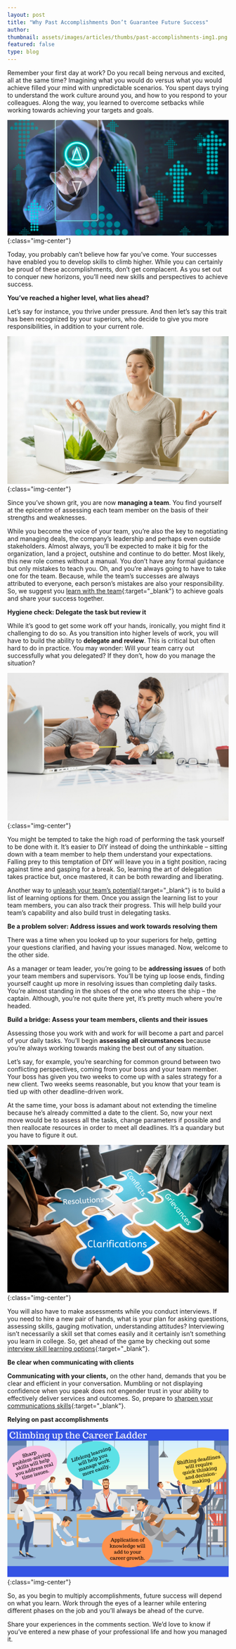 ```yaml
---
layout: post
title: "Why Past Accomplishments Don’t Guarantee Future Success"
author:
thumbnail: assets/images/articles/thumbs/past-accomplishments-img1.png
featured: false
type: blog
---
```


Remember your first day at work? Do you recall being nervous and excited, all at the same time? Imagining what you would do versus what you would achieve filled your mind with unpredictable scenarios. You spent days trying to understand the work culture around you, and how to you respond to your colleagues. Along the way, you learned to overcome setbacks while working towards achieving your targets and goals.

![past-accomplishments](/assets/images/articles/past-accomplishments-img1.png){:class="img-center"}

Today, you probably can’t believe how far you’ve come. Your successes have enabled you to develop skills to climb higher. While you can certainly be proud of these accomplishments, don’t get complacent. As you set out to conquer new horizons, you’ll need new skills and perspectives to achieve success.

**You’ve reached a higher level, what lies ahead?**

Let’s say for instance, you thrive under pressure. And then let’s say this trait has been recognized by your superiors, who decide to give you more responsibilities, in addition to your current role.

![past-accomplishments](/assets/images/articles/past-accomplishments-img2.png){:class="img-center"}

Since you’ve shown grit, you are now **managing a team**. You find yourself at the epicentre of assessing each team member on the basis of their strengths and weaknesses.

While you become the voice of your team, you’re also the key to negotiating and managing deals, the company’s leadership and perhaps even outside stakeholders. Almost always, you’ll be expected to make it big for the organization, land a project, outshine and continue to do better.
Most likely, this new role comes without a manual. You don’t have any formal guidance but only mistakes to teach you. Oh, and you’re always going to have to take one for the team. Because, while the team’s successes are always attributed to everyone, each person’s mistakes are also your responsibility. So, we suggest you [learn with the team](https://lore.online/teams){:target="\_blank"} to achieve goals and share your success together.

**Hygiene check: Delegate the task but review it**

While it’s good to get some work off your hands, ironically, you might find it challenging to do so. As you transition into higher levels of work, you will have to build the ability to **delegate and review**. This is critical but often hard to do in practice. You may wonder: Will your team carry out successfully what you delegated? If they don’t, how do you manage the situation?

![past-accomplishments](/assets/images/articles/past-accomplishments-img3.png){:class="img-center"}

You might be tempted to take the high road of performing the task yourself to be done with it. It’s easier to DIY instead of doing the unthinkable – sitting down with a team member to help them understand your expectations. Falling prey to this temptation of DIY will leave you in a tight position, racing against time and gasping for a break. So, learning the art of delegation takes practice but, once mastered, it can be both rewarding and liberating.

Another way to [unleash your team’s potential](https://lore.online/teams){:target="\_blank"} is to build a list of learning options for them. Once you assign the learning list to your team members, you can also track their progress. This will help build your team’s capability and also build trust in delegating tasks.

**Be a problem solver: Address issues and work towards resolving them**

There was a time when you looked up to your superiors for help, getting your questions clarified, and having your issues managed. Now, welcome to the other side.

As a manager or team leader, you’re going to be **addressing issues** of both your team members and supervisors. You’ll be tying up loose ends, finding yourself caught up more in resolving issues than completing daily tasks. You’re almost standing in the shoes of the one who steers the ship – the captain. Although, you’re not quite there yet, it’s pretty much where you’re headed.

**Build a bridge: Assess your team members, clients and their issues**

Assessing those you work with and work for will become a part and parcel of your daily tasks. You’ll begin **assessing all circumstances** because you’re always working towards making the best out of any situation.

Let’s say, for example, you’re searching for common ground between two conflicting perspectives, coming from your boss and your team member. Your boss has given you two weeks to come up with a sales strategy for a new client. Two weeks seems reasonable, but you know that your team is tied up with other deadline-driven work.

At the same time, your boss is adamant about not extending the timeline because he’s already committed a date to the client. So, now your next move would be to assess all the tasks, change parameters if possible and then reallocate resources in order to meet all deadlines. It’s a quandary but you have to figure it out.

![past-accomplishments](/assets/images/articles/past-accomplishments-img4.png){:class="img-center"}

You will also have to make assessments while you conduct interviews. If you need to hire a new pair of hands, what is your plan for asking questions, assessing skills, gauging motivation, understanding attitudes? Interviewing isn’t necessarily a skill set that comes easily and it certainly isn’t something you learn in college. So, get ahead of the game by checking out some [interview skill learning options](https://lore.online/results/interviewing){:target="\_blank"}.

**Be clear when communicating with clients**

**Communicating with your clients,** on the other hand, demands that you be clear and efficient in your conversation. Mumbling or not displaying confidence when you speak does not engender trust in your ability to effectively deliver services and outcomes. So, prepare to [sharpen your communications skills](https://lore.online/results/Verbal%2520Communication){:target="\_blank"}.

**Relying on past accomplishments**

![past-accomplishments](/assets/images/articles/past-accomplishments-img5.png){:class="img-center"}

So, as you begin to multiply accomplishments, future success will depend on what you learn. Work through the eyes of a learner while entering different phases on the job and you’ll always be ahead of the curve.

Share your experiences in the comments section. We’d love to know if you’ve entered a new phase of your professional life and how you managed it.
